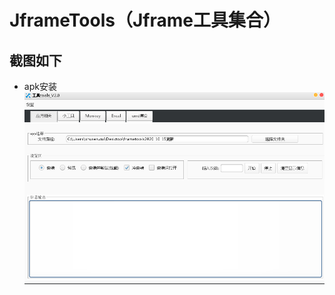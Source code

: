 # JframeTools（Jframe工具集合）
## 截图如下
- apk安装
![image](https://github.com/git-tree/JframeTools/blob/master/src/main/java/screenshots/apk_install.png)
